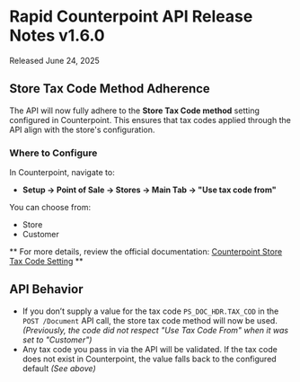 # Rapid Counterpoint API Release Notes v1.6.0

Released June 24, 2025

## Store Tax Code Method Adherence

The API will now fully adhere to the **Store Tax Code method** setting configured in Counterpoint. This ensures that tax codes applied through the API align with the store's configuration.

### Where to Configure

In Counterpoint, navigate to:

- **Setup → Point of Sale → Stores → Main Tab → "Use tax code from"**

You can choose from:

- Store
- Customer

** For more details, review the official documentation:
[Counterpoint Store Tax Code Setting](http://ncrcounterpointhelp.com/#cs/frmpsstores/frmpsstores_edtartaxcod.htm) **

## API Behavior

- If you don’t supply a value for the tax code `PS_DOC_HDR.TAX_COD` in the `POST /Document` API call, the store tax code method will now be used.
  _(Previously, the code did not respect "Use Tax Code From" when it was set to "Customer")_
- Any tax code you pass in via the API will be validated. If the tax code does not exist in Counterpoint, the value falls back to the configured default _(See above)_
